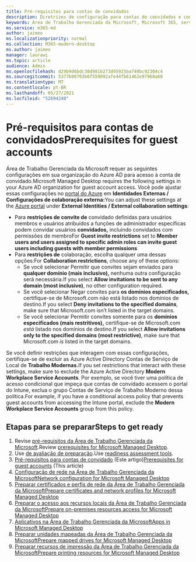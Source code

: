```yaml
---
title: Pré-requisitos para contas de convidados
description: Diretrizes de configuração para contas de convidados e como ajustá-las
keywords: Área de Trabalho Gerenciada da Microsoft, Microsoft 365, serviço, documentação
ms.service: m365-md
author: jaimeo
ms.localizationpriority: normal
ms.collection: M365-modern-desktop
ms.author: jaimeo
manager: laurawi
ms.topic: article
audience: Admin
ms.openlocfilehash: d29b9d6bdc30d981b273d95925ba740bc92304c4
ms.sourcegitcommit: 5377b00703b6f559092afe44fb61462e97968a60
ms.translationtype: MT
ms.contentlocale: pt-BR
ms.lasthandoff: 05/27/2021
ms.locfileid: "52694240"
---
```

# <a name="prerequisites-for-guest-accounts"></a><span data-ttu-id="1be0a-104">Pré-requisitos para contas de convidados</span><span class="sxs-lookup"><span data-stu-id="1be0a-104">Prerequisites for guest accounts</span></span>

<span data-ttu-id="1be0a-105">Área de Trabalho Gerenciada da Microsoft requer as seguintes configurações em sua organização do Azure AD para acesso à conta de convidado.</span><span class="sxs-lookup"><span data-stu-id="1be0a-105">Microsoft Managed Desktop requires the following settings in your Azure AD organization for guest account access.</span></span> <span data-ttu-id="1be0a-106">Você pode ajustar essas configurações no [portal do Azure](https://portal.azure.com) em **Identidades Externas / Configurações de colaboração externa:**</span><span class="sxs-lookup"><span data-stu-id="1be0a-106">You can adjust these settings at the [Azure portal](https://portal.azure.com) under **External Identities / External collaboration settings**:</span></span>

-   <span data-ttu-id="1be0a-107">Para **restrições de convite de** convidado definidas para usuários membros e usuários atribuídos a funções de administrador específicas podem convidar usuários **convidados,** incluindo convidados com permissões de membro</span><span class="sxs-lookup"><span data-stu-id="1be0a-107">For **Guest invite restrictions** set to **Member users and users assigned to specific admin roles can invite guest users including guests with member permissions**</span></span>
-   <span data-ttu-id="1be0a-108">Para **restrições de** colaboração, escolha qualquer uma dessas opções:</span><span class="sxs-lookup"><span data-stu-id="1be0a-108">For **Collaboration restrictions**, choose any of these options:</span></span>
    -   <span data-ttu-id="1be0a-109">Se você selecionar Permitir que convites sejam enviados para **qualquer domínio (mais inclusivo),** nenhuma outra configuração será necessária.</span><span class="sxs-lookup"><span data-stu-id="1be0a-109">If you select **Allow invitations to be sent to any domain (most inclusive)**, no other configuration required.</span></span>
    -   <span data-ttu-id="1be0a-110">Se você selecionar Negar convites para **os domínios especificados,** certifique-se de Microsoft.com não está listado nos domínios de destino.</span><span class="sxs-lookup"><span data-stu-id="1be0a-110">If you select **Deny invitations to the specified domains**, make sure that Microsoft.com isn’t listed in the target domains.</span></span>
    -   <span data-ttu-id="1be0a-111">Se você selecionar Permitir convites somente para os **domínios especificados (mais restritivos),** certifique-se de Microsoft.com *está* listado nos domínios de destino.</span><span class="sxs-lookup"><span data-stu-id="1be0a-111">If you select **Allow invitations only to the specified domains (most restrictive)**, make sure that Microsoft.com *is* listed in the target domains.</span></span>

<span data-ttu-id="1be0a-112">Se você definir restrições que interagem com essas configurações, certifique-se de excluir as Azure Active Directory Contas de Serviço de Local de **Trabalho Modernas.**</span><span class="sxs-lookup"><span data-stu-id="1be0a-112">If you set restrictions that interact with these settings, make sure to exclude the Azure Active Directory **Modern Workplace Service Accounts**.</span></span> <span data-ttu-id="1be0a-113">Por exemplo, se você tiver uma política de acesso condicional que impeça que  contas de convidado acessem o portal do Intune, exclua o grupo Contas de Serviço de Trabalho Moderno dessa política.</span><span class="sxs-lookup"><span data-stu-id="1be0a-113">For example, if you have a conditional access policy that prevents guest accounts from accessing the Intune portal, exclude the **Modern Workplace Service Accounts** group from this policy.</span></span>

## <a name="steps-to-get-ready"></a><span data-ttu-id="1be0a-114">Etapas para se preparar</span><span class="sxs-lookup"><span data-stu-id="1be0a-114">Steps to get ready</span></span>

1. <span data-ttu-id="1be0a-115">Revise [pré-requisitos da Área de Trabalho Gerenciada da Microsoft](prerequisites.md).</span><span class="sxs-lookup"><span data-stu-id="1be0a-115">Review [prerequisites for Microsoft Managed Desktop](prerequisites.md).</span></span>
2. <span data-ttu-id="1be0a-116">Use [de avaliação de preparação](readiness-assessment-tool.md).</span><span class="sxs-lookup"><span data-stu-id="1be0a-116">Use [readiness assessment tools](readiness-assessment-tool.md).</span></span>
3. <span data-ttu-id="1be0a-117">[Pré-requisitos para contas de convidado](guest-accounts.md) (Este artigo)</span><span class="sxs-lookup"><span data-stu-id="1be0a-117">[Prerequisites for guest accounts](guest-accounts.md) (This article)</span></span>
4. [<span data-ttu-id="1be0a-118">Configuração de rede na Área de Trabalho Gerenciada da Microsoft</span><span class="sxs-lookup"><span data-stu-id="1be0a-118">Network configuration for Microsoft Managed Desktop</span></span>](network.md)
5. [<span data-ttu-id="1be0a-119">Preparar certificados e perfis de rede da Área de Trabalho Gerenciada da Microsoft</span><span class="sxs-lookup"><span data-stu-id="1be0a-119">Prepare certificates and network profiles for Microsoft Managed Desktop</span></span>](certs-wifi-lan.md)
6. [<span data-ttu-id="1be0a-120">Preparar o acesso aos recursos locais da Área de Trabalho Gerenciada da Microsoft</span><span class="sxs-lookup"><span data-stu-id="1be0a-120">Prepare on-premises resources access for Microsoft Managed Desktop</span></span>](authentication.md)
7. [<span data-ttu-id="1be0a-121">Aplicativos na Área de Trabalho Gerenciada da Microsoft</span><span class="sxs-lookup"><span data-stu-id="1be0a-121">Apps in Microsoft Managed Desktop</span></span>](apps.md)
8. [<span data-ttu-id="1be0a-122">Preparar unidades mapeadas da Área de Trabalho Gerenciada da Microsoft</span><span class="sxs-lookup"><span data-stu-id="1be0a-122">Prepare mapped drives for Microsoft Managed Desktop</span></span>](mapped-drives.md)
9. [<span data-ttu-id="1be0a-123">Preparar recursos de impressão da Área de Trabalho Gerenciada da Microsoft</span><span class="sxs-lookup"><span data-stu-id="1be0a-123">Prepare printing resources for Microsoft Managed Desktop</span></span>](printing.md)
